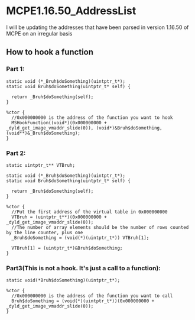 # MCPE1.16.50_AddressList
I will be updating the addresses that have been parsed in version 1.16.50 of MCPE on an irregular basis

## How to hook a function

### Part 1:

```
static void (*_Bruh$doSomething)(uintptr_t*);
static void Bruh$doSomething(uintptr_t* self) {

  return _Bruh$doSomething(self);
}

%ctor {
  //0x000000000 is the address of the function you want to hook
  MSHookFunction((void*)(0x000000000 + _dyld_get_image_vmaddr_slide(0)), (void*)&Bruh$doSomething, (void**)&_Bruh$doSomething);
}
```

### Part 2:
```
static uintptr_t** VTBruh;

static void (*_Bruh$doSomething)(uintptr_t*);
static void Bruh$doSomething(uintptr_t* self) {

  return _Bruh$doSomething(self);
}

%ctor {
  //Put the first address of the virtual table in 0x000000000
  VTBruh = (uintptr_t**)(0x000000000 + _dyld_get_image_vmaddr_slide(0));
  //The number of array elements should be the number of rows counted by the line counter, plus one
  _Bruh$doSomething = (void(*)(uintptr_t*)) VTBruh[1];
  
  VTBruh[1] = (uintptr_t*)&Bruh$doSomething;
}
```

### Part3(This is not a hook. It's just a call to a function):
```
static void(*Bruh$doSomething)(uintptr_t*);

%ctor {
  //0x000000000 is the address of the function you want to call
  Bruh$doSomething = (void(*)(uintptr_t*))(0x000000000 + _dyld_get_image_vmaddr_slide(0));
}
```
